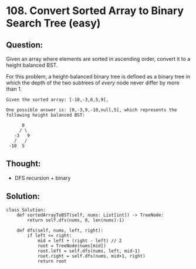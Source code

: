 # 108. Convert Sorted Array to Binary Search Tree \(easy\)

## Question:

Given an array where elements are sorted in ascending order, convert it to a height balanced BST.

For this problem, a height-balanced binary tree is defined as a binary tree in which the depth of the two subtrees of _every_ node never differ by more than 1.

```text
Given the sorted array: [-10,-3,0,5,9],

One possible answer is: [0,-3,9,-10,null,5], which represents the following height balanced BST:

      0
     / \
   -3   9
   /   /
 -10  5
```

## Thought:

* DFS recursion + binary 

## Solution:

```text
class Solution:
    def sortedArrayToBST(self, nums: List[int]) -> TreeNode:
        return self.dfs(nums, 0, len(nums)-1)
    
    def dfs(self, nums, left, right):
        if left <= right:
            mid = left + (right - left) // 2
            root = TreeNode(nums[mid])
            root.left = self.dfs(nums, left, mid-1)
            root.right = self.dfs(nums, mid+1, right)
            return root
```

